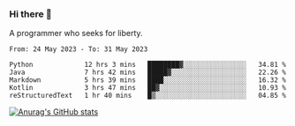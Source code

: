 ### Hi there 👋

<!--
**shejialuo/shejialuo** is a ✨ _special_ ✨ repository because its `README.md` (this file) appears on your GitHub profile.

Here are some ideas to get you started:

- 🔭 I’m currently working on ...
- 🌱 I’m currently learning ...
- 👯 I’m looking to collaborate on ...
- 🤔 I’m looking for help with ...
- 💬 Ask me about ...
- 📫 How to reach me: ...
- 😄 Pronouns: ...
- ⚡ Fun fact: ...
-->

A programmer who seeks for liberty.

<!--START_SECTION:waka-->

```text
From: 24 May 2023 - To: 31 May 2023

Python             12 hrs 3 mins   ████████▓░░░░░░░░░░░░░░░░   34.81 %
Java               7 hrs 42 mins   █████▓░░░░░░░░░░░░░░░░░░░   22.26 %
Markdown           5 hrs 39 mins   ████░░░░░░░░░░░░░░░░░░░░░   16.32 %
Kotlin             3 hrs 47 mins   ██▓░░░░░░░░░░░░░░░░░░░░░░   10.93 %
reStructuredText   1 hr 40 mins    █▒░░░░░░░░░░░░░░░░░░░░░░░   04.85 %
```

<!--END_SECTION:waka-->

[![Anurag's GitHub stats](https://github-readme-stats.vercel.app/api?username=shejialuo&show_icons=true&theme=dracula)](https://github.com/anuraghazra/github-readme-stats)
